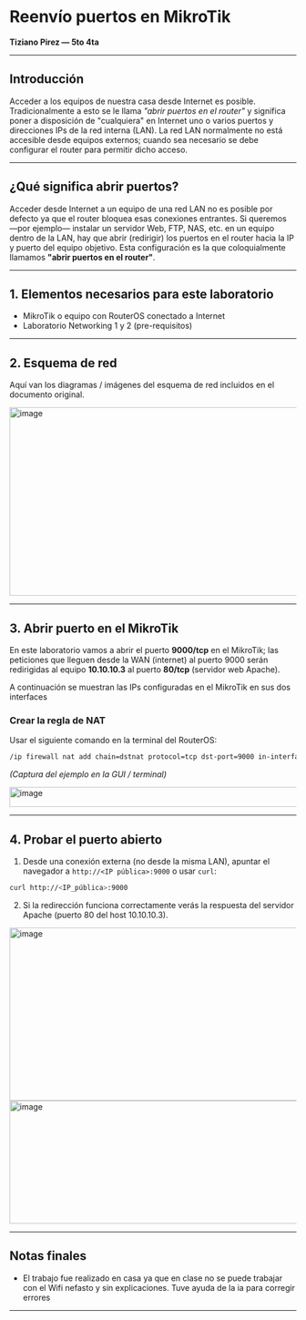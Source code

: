 # Reenvío puertos en MikroTik

**Tiziano Pirez — 5to 4ta**

---

## Introducción

Acceder a los equipos de nuestra casa desde Internet es posible. Tradicionalmente a esto se le llama *"abrir puertos en el router"* y significa poner a disposición de "cualquiera" en Internet uno o varios puertos y direcciones IPs de la red interna (LAN). La red LAN normalmente no está accesible desde equipos externos; cuando sea necesario se debe configurar el router para permitir dicho acceso.

---

## ¿Qué significa abrir puertos?

Acceder desde Internet a un equipo de una red LAN no es posible por defecto ya que el router bloquea esas conexiones entrantes. Si queremos —por ejemplo— instalar un servidor Web, FTP, NAS, etc. en un equipo dentro de la LAN, hay que abrir (redirigir) los puertos en el router hacia la IP y puerto del equipo objetivo. Esta configuración es la que coloquialmente llamamos **"abrir puertos en el router"**.

---

## 1. Elementos necesarios para este laboratorio

* MikroTik o equipo con RouterOS conectado a Internet
* Laboratorio Networking 1 y 2 (pre-requisitos)

---

## 2. Esquema de red

Aquí van los diagramas / imágenes del esquema de red incluidos en el documento original.

<img width="663" height="331" alt="image" src="https://github.com/user-attachments/assets/acf23501-4b46-4b92-9aa8-66f190f024aa" />


---

## 3. Abrir puerto en el MikroTik

En este laboratorio vamos a abrir el puerto **9000/tcp** en el MikroTik; las peticiones que lleguen desde la WAN (internet) al puerto 9000 serán redirigidas al equipo **10.10.10.3** al puerto **80/tcp** (servidor web Apache).

A continuación se muestran las IPs configuradas en el MikroTik en sus dos interfaces 

### Crear la regla de NAT

Usar el siguiente comando en la terminal del RouterOS:

```bash
/ip firewall nat add chain=dstnat protocol=tcp dst-port=9000 in-interface=WAN action=dst-nat to-addresses=10.10.10.3 to-ports=80
```

*(Captura del ejemplo en la GUI / terminal)*

<img width="603" height="35" alt="image" src="https://github.com/user-attachments/assets/0a642ce0-5636-4f5e-8847-e957f063bedf" />


---

## 4. Probar el puerto abierto

1. Desde una conexión externa (no desde la misma LAN), apuntar el navegador a `http://<IP pública>:9000` o usar `curl`:

```bash
curl http://<IP_pública>:9000
```

2. Si la redirección funciona correctamente verás la respuesta del servidor Apache (puerto 80 del host 10.10.10.3).

<img width="592" height="304" alt="image" src="https://github.com/user-attachments/assets/9812ee61-fac9-4fe8-b69c-9805a3bc637a" />

<img width="662" height="216" alt="image" src="https://github.com/user-attachments/assets/1f844cf7-dbf5-41f0-bd0d-112e8c98f628" />

---

## Notas finales

* El trabajo fue realizado en casa ya que en clase no se puede trabajar con el Wifi nefasto y sin explicaciones. Tuve ayuda de la ia para corregir errores
---

